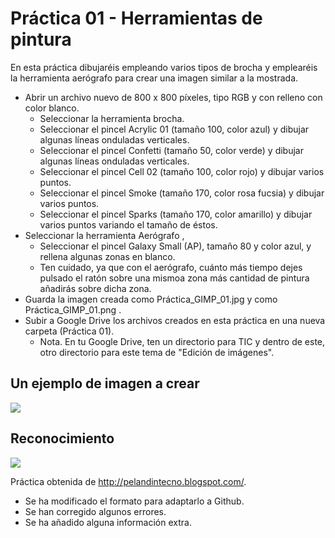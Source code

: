 # Práctica 01 - Herramientas de pintura

En esta práctica dibujaréis empleando varios tipos de brocha y emplearéis la herramienta aerógrafo para crear una imagen similar a
la mostrada.
* Abrir un archivo nuevo de 800 x 800 píxeles, tipo RGB y con relleno con color blanco.
	* Seleccionar la herramienta brocha.
	* Seleccionar el pincel Acrylic 01 (tamaño 100, color azul) y dibujar algunas líneas onduladas verticales.
	* Seleccionar el pincel Confetti (tamaño 50, color verde) y dibujar algunas líneas onduladas verticales.
	* Seleccionar el pincel Cell 02 (tamaño 100, color rojo) y dibujar varios puntos.
	* Seleccionar el pincel Smoke (tamaño 170, color rosa fucsia) y dibujar varios puntos.
	* Seleccionar el pincel Sparks (tamaño 170, color amarillo) y dibujar varios puntos variando el tamaño de éstos.
* Seleccionar la herramienta Aerógrafo ,
	* Seleccionar el pincel Galaxy Small (AP), tamaño 80 y color azul, y rellena algunas zonas en blanco.
	* Ten cuidado, ya que con el aerógrafo, cuánto más tiempo dejes pulsado el ratón sobre una mismoa zona más cantidad de pintura añadirás sobre dicha zona.
* Guarda la imagen creada como Práctica_GIMP_01.jpg y como Práctica_GIMP_01.png .
* Subir a Google Drive los archivos creados en esta práctica en una nueva carpeta (Práctica 01).
	* Nota. En tu Google Drive, ten un directorio para TIC y dentro de este, otro directorio para este tema de "Edición de imágenes".

## Un ejemplo de imagen a crear

![](Ejemplo_Práctica_01.png)


## Reconocimiento

[<img src="https://licensebuttons.net/l/by-nc-sa/3.0/88x31.png">](https://creativecommons.org/licenses/by-nc-sa/4.0/deed.es)

Práctica obtenida de http://pelandintecno.blogspot.com/.
* Se ha modificado el formato para adaptarlo a Github.
* Se han corregido algunos errores.
* Se ha añadido alguna información extra.
